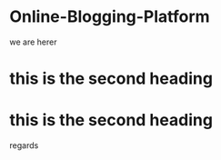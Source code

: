 # Online-Blogging-Platform
we are herer



# this is the second heading
<h1> this is the second heading </h1>


regards

